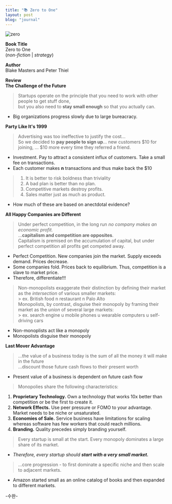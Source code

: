 ```yaml
---
title: "📚 Zero to One"
layout: post
blog: "journal"
---
```


![zero](/assets/zero.png)

**Book Title**   
Zero to One      
(_non-fiction_ | _strategy_)

**Author**   
Blake Masters and Peter Thiel     

**Review**   
**The Challenge of the Future**
> Startups operate on the principle that you need to work with other people to get stuff done,    
> but you also need to **stay small enough** so that you actually can.

- Big organizations progress slowly due to large bureacracy.

**Party Like It's 1999**
> Advertising was too ineffective to justify the cost...   
> So we decided to **pay people to sign up**... new customers $10 for joining, ... $10 more every time they referred a friend.

- Investment. Pay to attract a consistent influx of customers. Take a small fee on transactions.
- Each customer makes **n** transactions and thus make back the $10

> 1. It is better to risk boldness than triviality
> 2. A bad plan is better than no plan.
> 3. Competitive markets destroy profits.
> 4. Sales matter just as much as product.

- How much of these are based on anectdotal evidence?

**All Happy Companies are Different**
> Under perfect competition, in the long run _no company makes an economic profit._   
> ...**capitalism and competition are opposites**.   
> Capitalism is premised on the accumulation of capital, but under perfect competition all profits get competed away.   

- Perfect Competition. New companies join the market. Supply exceeds demand. Prices decrease.
- Some companies fold. Prices back to equilibrium. Thus, competition is a slave to market price.
- Therefore, differentiate!!!

> Non-monopolists exaggerate their distinction by defining their market as the _intersection_ of various smaller markets:   
    > ex. British food n restaurant n Palo Alto   
> Monopolists, by contrast, disguise their monopoly by framing their market as the _union_ of several large markets:   
    > ex. search engine u mobile phones u wearable computers u self-driving cars

- Non-monoplists act like a monopoly
- Monopolists disguise their monopoly

**Last Mover Advantage**
> ...the value of a business today is the sum of all the money it will make in the future   
> ...discount those future cash flows to their present worth

- Present value of a business is dependent on future cash flow

> Monopolies share the following characteristics:
  1. **Proprietary Technology.** Own a technology that works 10x better than competition or be the first to create it.
  2. **Network Effects.** Use peer pressure or FOMO to your advantage. Market needs to be niche or unsaturated.
  3. **Economies of Sale.** Service business have limitations for scaling whereas software has few workers that could reach millions.
  4. **Branding.** Quality precedes simply branding yourself.

> Every startup is small at the start. Every monopoly dominates a large share of its market.

- _Therefore, every startup should **start with a very small market.**_

> ...core progression - to first dominate a specific niche and then scale to adjacent markets.

- Amazon started small as an online catalog of books and then expanded to different markets.



-수완-





